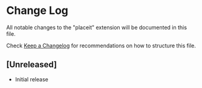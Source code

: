 # Change Log

All notable changes to the "placeit" extension will be documented in this file.

Check [Keep a Changelog](http://keepachangelog.com/) for recommendations on how to structure this file.

## [Unreleased]

- Initial release